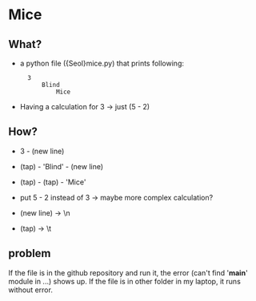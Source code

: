 # Mice

## What?
- a python file ({Seol}mice.py) that prints following:

		3
			Blind
				Mice


- Having a calculation for 3 -> just (5 - 2)

## How?
- 3 - (new line)
- (tap) - 'Blind' - (new line)
- (tap) - (tap) - 'Mice'

- put 5 - 2 instead of 3 -> maybe more complex calculation?
- (new line) -> \n
- (tap) -> \t

## problem
If the file is in the github repository and run it, the error (can't find '__main__' module in ...) shows up. If the file is in other folder in my laptop, it runs without error.
